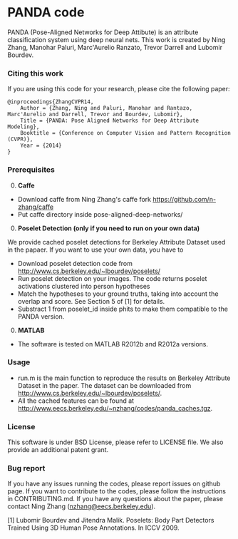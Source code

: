 PANDA code
=============
PANDA (Pose-Aligned Networks for Deep Attibute) is an attribute classification system using deep neural nets. This work is created by Ning Zhang, Manohar Paluri, Marc'Aurelio Ranzato, Trevor Darrell and Lubomir Bourdev.

### Citing this work
If you are using this code for your research, please cite the following paper:

    @inproceedings{ZhangCVPR14,
        Author = {Zhang, Ning and Paluri, Manohar and Rantazo, Marc'Aurelio and Darrell, Trevor and Bourdev, Lubomir},
        Title = {PANDA: Pose Aligned Networks for Deep Attribute Modeling},
        Booktitle = {Conference on Computer Vision and Pattern Recognition (CVPR)},
        Year = {2014}
    }

### Prerequisites
0. **Caffe**
  - Download caffe from Ning Zhang's caffe fork https://github.com/n-zhang/caffe
  - Put caffe directory inside pose-aligned-deep-networks/

0. **Poselet Detection (only if you need to run on your own data)** 

We provide cached poselet detections for Berkeley Attribute Dataset used in the papaer. If you want to use your own data, you have to 
  - Download poselet detection code from http://www.cs.berkeley.edu/~lbourdev/poselets/
  - Run poselet detection on your images. The code returns poselet activations clustered into person hypotheses
  - Match the hypotheses to your ground truths, taking into account the overlap and score. See Section 5 of [1] for details.
  - Substract 1 from poselet_id inside phits to make them compatible to the PANDA version.

0. **MATLAB**
  - The software is tested on MATLAB R2012b and R2012a versions.

### Usage
  - run.m is the main function to reproduce the results on Berkeley Attribute Dataset in the paper. The dataset can be downloaded from http://www.cs.berkeley.edu/~lbourdev/poselets/.
  - All the cached features can be found at http://www.eecs.berkeley.edu/~nzhang/codes/panda_caches.tgz.

### License
This software is under BSD License, please refer to LICENSE file. We also provide an additional patent grant. 

### Bug report
If you have any issues running the codes, please report issues on github page. If you want to contribute to the codes, please follow the instructions in CONTRIBUTING.md. If you have any questions about the paper, please contact Ning Zhang (nzhang@eecs.berkeley.edu).

[1] Lubomir Bourdev and Jitendra Malik. Poselets: Body Part Detectors Trained Using 3D Human Pose Annotations. In ICCV 2009.
 
